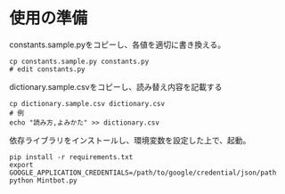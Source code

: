 # 使用の準備
constants.sample.pyをコピーし、各値を適切に書き換える。
```console
cp constants.sample.py constants.py
# edit constants.py
```
dictionary.sample.csvをコピーし、読み替え内容を記載する
```console
cp dictionary.sample.csv dictionary.csv
# 例
echo "読み方,よみかた" >> dictionary.csv
```
依存ライブラリをインストールし、環境変数を設定した上で、起動。
```console
pip install -r requirements.txt
export GOOGLE_APPLICATION_CREDENTIALS=/path/to/google/credential/json/path
python Mintbot.py
```
